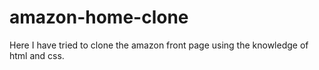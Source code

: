 # amazon-home-clone
Here I have tried to clone the amazon front page using the knowledge of html and css.
